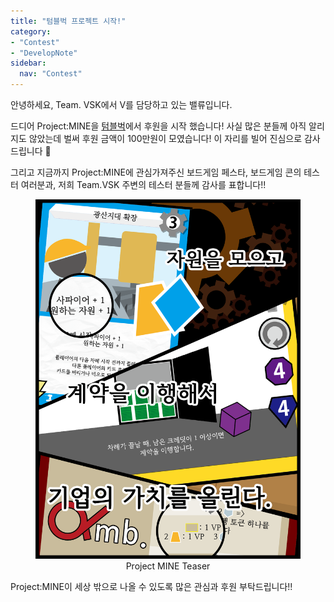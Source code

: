 ```yaml
---
title: "텀블벅 프로젝트 시작!"
category:
- "Contest"
- "DevelopNote"
sidebar:
  nav: "Contest"
---
```


안녕하세요, Team. VSK에서 V를 담당하고 있는 밸류입니다. 

드디어 Project:MINE을 [텀블벅]("tumblbug/project_mine")에서 후원을 시작 했습니다! 사실 많은 분들께 아직 알리지도 않았는데 벌써 후원 금액이 100만원이 모였습니다! 이 자리를 빌어 진심으로 감사드립니다 :pray: 

그리고 지금까지 Project:MINE에 관심가져주신 보드게임 페스타, 보드게임 콘의 테스터 여러분과, 저희 Team.VSK 주변의 테스터 분들께 감사를 표합니다!!

<figure align = "center"><img src="/assets/image/shortcut.png" alt="Project MINE 티저"> <figcaption><center>Project MINE Teaser</center></figcaption></figure>

Project:MINE이 세상 밖으로 나올 수 있도록 많은 관심과 후원 부탁드립니다!!